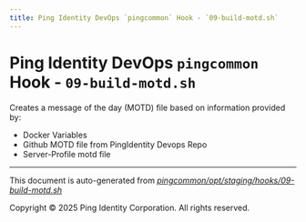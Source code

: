 ```yaml
---
title: Ping Identity DevOps `pingcommon` Hook - `09-build-motd.sh`
---
```


# Ping Identity DevOps `pingcommon` Hook - `09-build-motd.sh`
 Creates a message of the day (MOTD) file based on information provided by:
 * Docker Variables
 * Github MOTD file from PingIdentity Devops Repo
 * Server-Profile motd file

---
This document is auto-generated from _[pingcommon/opt/staging/hooks/09-build-motd.sh](https://github.com/pingidentity/pingidentity-docker-builds/blob/master/pingcommon/opt/staging/hooks/09-build-motd.sh)_

Copyright © 2025 Ping Identity Corporation. All rights reserved.
